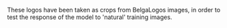 These logos have been taken as crops from BelgaLogos images,
in order to test the response of the model to 'natural' training
images.

